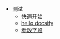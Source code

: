 <!-- docs/_sidebar.md -->

*  测试
    * [快速开始](start/start)
    * [hello docsify](hello)
    * [参数字段](filed)